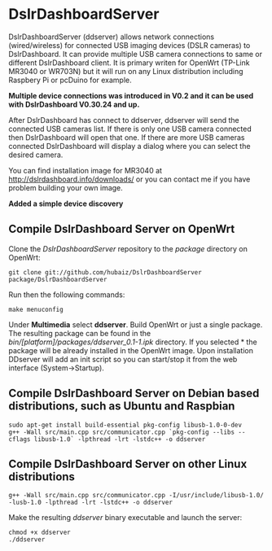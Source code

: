 DslrDashboardServer
===================
  
 DslrDashboardServer (ddserver) allows network connections (wired/wireless) for connected USB imaging devices (DSLR cameras) to DslrDashboard.
 It can provide multiple USB camera connections to same or different DslrDashboard client.
 It is primary writen for OpenWrt (TP-Link MR3040 or WR703N) but it will run on any Linux distribution including Raspbery Pi or pcDuino for example.
 
 
 **Multiple device connections was introduced in V0.2 and it can be used with DslrDashboard V0.30.24 and up.**
 
 After DslrDashboard has connect to ddserver, ddserver will send the connected USB cameras list.
 If there is only one USB camera connected then DslrDashboard will open that one.
 If there are more USB cameras connected DslrDashboard will display a dialog where you can select the desired camera.
 
 You can find installation image for MR3040 at http://dslrdashboard.info/downloads/
 or you can contact me if you have problem building your own image.
 
 **Added a simple device discovery**
 
## Compile DslrDashboard Server on OpenWrt
 
 Clone the *DslrDashboardServer* repository to the *package* directory on OpenWrt:
 
 	git clone git://github.com/hubaiz/DslrDashboardServer package/DslrDashboardServer
 
 Run then the following commands:
 
 	make menuconfig
 
 Under **Multimedia** select **ddserver**. Build OpenWrt or just a single package. The resulting package can be found in the *bin/[platform]/packages/ddserver_0.1-1.ipk* directory. If you selected * the package will be already installed in the OpenWrt image.
 Upon installation DDserver will add an init script so you can start/stop it from the web interface (System->Startup).


## Compile DslrDashboard Server on Debian based distributions, such as Ubuntu and Raspbian

	sudo apt-get install build-essential pkg-config libusb-1.0-0-dev
	g++ -Wall src/main.cpp src/communicator.cpp `pkg-config --libs --cflags libusb-1.0` -lpthread -lrt -lstdc++ -o ddserver

## Compile DslrDashboard Server on other Linux distributions

	g++ -Wall src/main.cpp src/communicator.cpp -I/usr/include/libusb-1.0/ -lusb-1.0 -lpthread -lrt -lstdc++ -o ddserver

Make the resulting *ddserver* binary executable and launch the server:

	chmod +x ddserver
	./ddserver
